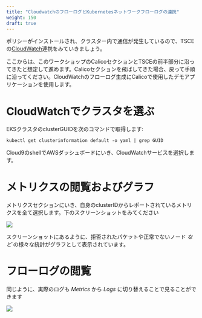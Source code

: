 ```yaml
---
title: "CloudwatchのフローログとKubernetesネットワークフローログの連携"
weight: 150
draft: true
---
```

<!--
Now that we have policies installed, and traffic being generated in the cluster, we can look at the [CloudWatch](https://aws.amazon.com/cloudwatch/) integration that TSCE provides.
-->
ポリシーがインストールされ、クラスター内で通信が発生しているので、TSCEの[CloudWatch](https://aws.amazon.com/cloudwatch/)連携をみていきましょう。

<!--
We're assuming that you have run through both the Calico section of this tutorial and the first part of the TSCE section.  If you skipped the Calico section, please go back and run through that as well, as we are relying on the synthetic applications used in the Calico examples to generate flowlogs in CloudWatch.
-->
ここからは、このワークショップのCalicoセクションとTSCEの前半部分に沿ってきたと想定して進めます。Calicoセクションを飛ばしてきた場合、戻って手順に沿ってください。CloudWatchのフローログ生成にCalicoで使用したデモアプリケーションを使用します。

<!--
# Selecting out cluster in CloudWatch
-->
# CloudWatchでクラスタを選ぶ

<!--
You need to get the clusterGUID of the EKS cluster.  To do that, run the following command:
-->
EKSクラスタのclusterGUIDを次のコマンドで取得します:

```
kubectl get clusterinformation default -o yaml | grep GUID
```

<!--
In the cloud9 shell, go to the AWS dashboard, and select the Cloudwatch service.
-->
Cloud9のshellでAWSダッシュボードにいき、CloudWatchサービスを選択します。

<!--
# Viewing and graphing metrics
-->
# メトリクスの閲覧およびグラフ

<!--
Go to the metrics section, and select all of the metrics being reported by your clusterID.  See the screenshot below
-->
メトリクスセクションにいき、自身のclusterIDからレポートされているメトリクスを全て選択します。下のスクリーンショットをみてください

![](/images/tsce-cloudwatch-metrics.png)

<!--
Just as in the screenshot, you should now see CloudWatch graphing various statistics such as denied packets, unhealthy nodes, *etc.*
-->
スクリーンショットにあるように、拒否されたパケットや正常でないノード *など* の様々な統計がグラフとして表示されています。

<!--
# Viewing the flow logs
-->
# フローログの閲覧

<!--
Similarly, you can see the actual flow logs by switching from the *Metrics* to the *Logs* view, as shown below
-->
同じように、実際のログも *Metrics* から *Logs* に切り替えることで見ることができます

![](/images/tsce-cloudwatch-logs.png)
